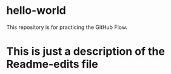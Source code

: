 # hello-world
This repository is for practicing the GitHub Flow.
<h1>This is just a description of the Readme-edits file </h1>
